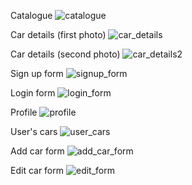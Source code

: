 Catalogue
![catalogue](https://github.com/Ivaylo2201/CarZone/assets/120925473/f3e05507-c39e-4739-aa29-e8d59e67de3c)

Car details (first photo)
![car_details](https://github.com/Ivaylo2201/CarZone/assets/120925473/4d8e9f14-17ae-4bd7-ae76-72aa361be44a)

Car details (second photo)
![car_details2](https://github.com/Ivaylo2201/CarZone/assets/120925473/337ed709-7973-4358-b820-d420a0a52219)

Sign up form
![signup_form](https://github.com/Ivaylo2201/CarZone/assets/120925473/89993a75-e497-4b2d-9554-e46e5c20c9f6)

Login form
![login_form](https://github.com/Ivaylo2201/CarZone/assets/120925473/da6519f7-e84c-47f8-a271-bb31000532c3)

Profile
![profile](https://github.com/Ivaylo2201/CarZone/assets/120925473/b7ca0911-543a-44a7-956a-99b982770447)

User's cars
![user_cars](https://github.com/Ivaylo2201/CarZone/assets/120925473/ab9652d1-7344-44f8-9448-01963f92e0a6)

Add car form
![add_car_form](https://github.com/Ivaylo2201/CarZone/assets/120925473/05f563e8-19c7-48e7-bd28-07ed07d2677b)

Edit car form
![edit_form](https://github.com/Ivaylo2201/CarZone/assets/120925473/50e0b2bf-e71f-4e13-b8b8-c2fc091f1a49)










